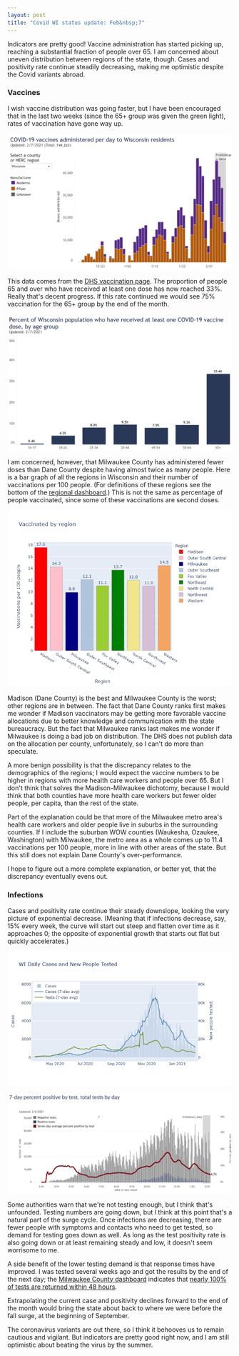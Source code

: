 ```yaml
---
layout: post
title: "Covid WI status update: Feb&nbsp;7"
---
```

 
Indicators are pretty good! Vaccine administration has started picking up, reaching a substantial fraction of people over 65. I am concerned about uneven distribution between regions of the state, though. Cases and positivity rate continue steadily decreasing, making me optimistic despite the Covid variants abroad.

### Vaccines
I wish vaccine distribution was going faster, but I have been encouraged that in the last two weeks (since the 65+ group was given the green light), rates of vaccination have gone way up.

![DHS vaccination plot](../assets/DHS-Vaccination-Date_2021-02-07.png)

This data comes from the [DHS vaccination page](https://www.dhs.wisconsin.gov/covid-19/vaccine-data.htm). The proportion of people 65 and over who have received at least one dose has now reached 33%. Really that's decent progress. If this rate continued we would see 75% vaccination for the 65+ group by the end of the month.

![DHS vaccinations by age](../assets/DHS-Vaccination-Age_2021-02-07.png)

I am concerned, however, that Milwaukee County has administered fewer doses than Dane County despite having almost twice as many people. Here is a bar graph of all the regions in Wisconsin and their number of vaccinations per 100 people. (For definitions of these regions see the bottom of the [regional dashboard](../dashboard/regional.md).) This is not the same as percentage of people vaccinated, since some of these vaccinations are second doses.

![Vaccinations per capita by region](../assets/Vaccination-Region.png)

Madison (Dane County) is the best and Milwaukee County is the worst; other regions are in between. The fact that Dane County ranks first makes me wonder if Madison vaccinators may be getting more favorable vaccine allocations due to better knowledge and communication with the state bureaucracy. But the fact that Milwaukee ranks last makes me wonder if Milwaukee is doing a bad job on distribution. The DHS does not publish data on the allocation per county, unfortunately, so I can't do more than speculate.

A more benign possibility is that the discrepancy relates to the demographics of the regions; I would expect the vaccine numbers to be higher in regions with more health care workers and people over 65. But I don't think that solves the Madison-Milwaukee dichotomy, because I would think that both counties have more health care workers but fewer older people, per capita, than the rest of the state. 

Part of the explanation could be that more of the Milwaukee metro area's health care workers and older people live in suburbs in the surrounding counties. If I include the suburban WOW counties (Waukesha, Ozaukee, Washington) with Milwaukee, the metro area as a whole comes up to 11.4 vaccinations per 100 people, more in line with other areas of the state. But this still does not explain Dane County's over-performance.

I hope to figure out a more complete explanation, or better yet, that the discrepancy eventually evens out.

### Infections
Cases and positivity rate continue their steady downslope, looking the very picture of exponential decrease. (Meaning that if infections decrease, say, 15% every week, the curve will start out steep and flatten over time as it approaches 0; the opposite of exponential growth that starts out flat but quickly accelerates.)

![Cases](../assets/Cases-Tests-WI_2021-02-06.png)

![DHS positivity rate](../assets/DHS-Positivity_2021-02-06.png)

Some authorities warn that we're not testing enough, but I think that's unfounded. Testing numbers are going down, but I think at this point that's a natural part of the surge cycle. Once infections are decreasing, there are fewer people with symptoms and contacts who need to get tested, so demand for testing goes down as well. As long as the test positivity rate is also going down or at least remaining steady and low, it doesn't seem worrisome to me.

A side benefit of the lower testing demand is that response times have improved. I was tested several weeks ago and got the results by the end of the next day; the [Milwaukee County dashboard](https://mcoem.maps.arcgis.com/apps/opsdashboard/index.html#/018eedbe075046779b8062b5fe1055bf) indicates that [nearly 100% of tests are returned within 48 hours](../assets/MkeCounty-TestReturn_2021-02-05.png).

Extrapolating the current case and positivity declines forward to the end of the month would bring the state about back to where we were before the fall surge, at the beginning of September.

The coronavirus variants are out there, so I think it behooves us to remain cautious and vigilant. But indicators are pretty good right now, and I am still optimistic about beating the virus by the summer. 
